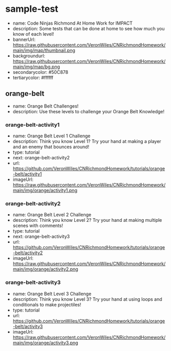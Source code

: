 # sample-test
* name: Code Ninjas Richmond At Home Work for IMPACT
* description: Some tests that can be done at home to see how much you know of each level!
* bannerUrl: https://raw.githubusercontent.com/VeronWiles/CNRichmondHomework/main/img/map/thumbnail.png
* backgroundurl: https://raw.githubusercontent.com/VeronWiles/CNRichmondHomework/main/img/map/bg.png
* secondarycolor: #50C878
* tertiarycolor: #ffffff

## orange-belt
* name: Orange Belt Challenges!
* description: Use these levels to challenge your Orange Belt Knowledge!

### orange-belt-activity1

* name: Orange Belt Level 1 Challenge
* description: Think you know Level 1? Try your hand at making a player and an enemy that bounces around!
* type: tutorial
* next: orange-belt-activity2
* url: https://github.com/VeronWiles/CNRichmondHomework/tutorials/orange-belt/activity1
* imageUrl: https://raw.githubusercontent.com/VeronWiles/CNRichmondHomework/main/img/orange/activity1.png

### orange-belt-activity2

* name: Orange Belt Level 2 Challenge
* description: Think you know Level 2? Try your hand at making multiple scenes with comments!
* type: tutorial
* next: orange-belt-activity3
* url: https://github.com/VeronWiles/CNRichmondHomework/tutorials/orange-belt/activity2
* imageUrl: https://raw.githubusercontent.com/VeronWiles/CNRichmondHomework/main/img/orange/activity2.png

### orange-belt-activity3

* name: Orange Belt Level 3 Challenge
* description: Think you know Level 3? Try your hand at using loops and conditionals to make projectiles!
* type: tutorial
* url: https://github.com/VeronWiles/CNRichmondHomework/tutorials/orange-belt/activity3
* imageUrl: https://raw.githubusercontent.com/VeronWiles/CNRichmondHomework/main/img/orange/activity3.png